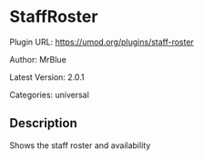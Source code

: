 # StaffRoster

Plugin URL: https://umod.org/plugins/staff-roster

Author: MrBlue

Latest Version: 2.0.1

Categories: universal

## Description

Shows the staff roster and availability
